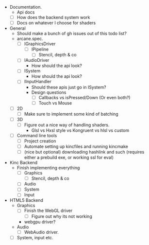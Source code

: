 - Documentation.
    - Api docs
    - [ ] How does the backend system work
    - [ ] Docs on whatever I choose for shaders

- General
    - Should make a bunch of gh issues out of this todo list?
    - arcane.spec.
        - [ ] IGraphicsDriver
            - [ ] IPipeline
                - [ ] Stencil, depth & co
        - [ ] IAudioDriver
            - How should the api look?
        - [ ] ISystem
            - How should the api look?
        - [ ] IInputHandler
            - Should these apis just go in ISystem?
            - Design questions
                - [ ] Callbacks vs isPressed/Down (Or even both?)
                - [ ] Touch vs Mouse
    - [ ] 2D
        - [ ] Make sure to implement some kind of batching
    - [ ] 3D
        - [ ] Figure out a nice way of handling shaders.
            - Glsl vs Hxsl style vs Kongruent vs hlsl vs custom
    - [ ] Command line tools
        - [ ] Project creation
        - [ ] Automate setting up kincfiles and running kincmake
        - [ ] \(nice but optional) downloading hashlink and such (requires either a prebuild exe, or working ssl for eval)

- Kinc Backend
    - Finish implementing everything
        - [ ] Graphics
            - [ ] Stencil, depth & co
        - [ ] Audio
        - [ ] System
        - [ ] Input

- HTML5 Backend
    - Graphics 
        - [ ] Finish the WebGL driver
            - [ ] Figure out why its not working
        - webgpu driver?
    - Audio
        - [ ] WebAudio driver.
    - [ ] System, input etc.